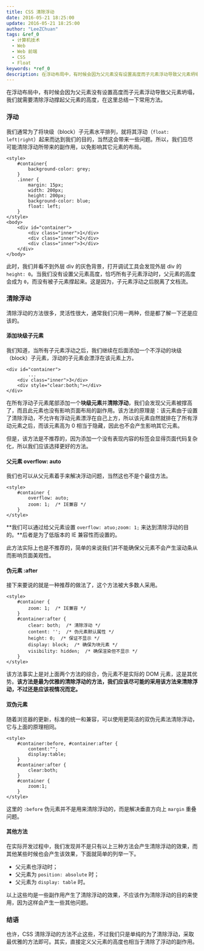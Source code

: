```yaml
---
title: CSS 清除浮动
date: 2016-05-21 18:25:00
update: 2016-05-21 18:25:00
author: "LeeZChuan"
tags: &ref_0
  - 计算机技术
  - Web
  - Web 前端
  - CSS
  - Float
keywords: *ref_0
description: 在浮动布局中，有时候会因为父元素没有设置高度而子元素浮动导致父元素坍塌，我们就需要清除浮动撑起父元素的高度，在这里总结一下常用方法。
---
```




在浮动布局中，有时候会因为父元素没有设置高度而子元素浮动导致父元素坍塌，我们就需要清除浮动撑起父元素的高度，在这里总结一下常用方法。

<!-- truncate -->

### 浮动

我们通常为了将块级（block）子元素水平排列，就将其浮动（`float: left|right`）起来而达到我们的目的，当然这会带来一些问题。所以，我们应尽可能清除浮动所带来的副作用，以免影响其它元素的布局。

    <style>
    	#container{
    		background-color: grey;
    	}
    	.inner {
    		margin: 15px;
    		width: 200px;
    		height: 200px;
    		background-color: blue;
    		float: left;
    	}
    </style>
    <body>
    	<div id="container">
    		<div class="inner">1</div>
    		<div class="inner">2</div>
    		<div class="inner">3</div>
    	</div>
    </body>

此时，我们并看不到外层 div 的灰色背景，打开调试工具会发现外层 div 的 `height: 0`。当我们没有设置父元素高度，恰巧所有子元素浮动时，父元素的高度会成为 `0`，而没有被子元素撑起来。这是因为，子元素浮动之后脱离了文档流。

### 清除浮动

清除浮动的方法很多，灵活性很大，通常我们只用一两种，但是都了解一下还是应该的。

#### 添加块级子元素

我们知道，当所有子元素浮动之后，我们继续在后面添加一个不浮动的块级（block）子元素，浮动的子元素会漂浮在该元素上方。

    <div id="container">
    		...
    	<div class="inner">3</div>
    	<div style="clear:both;"></div>
    </div>

在所有浮动子元素尾部添加一个**块级元素**并**清除浮动**，我们会发现父元素被撑高了，而且此元素也没有影响页面布局的副作用。该方法的原理是：该元素由于设置了清除浮动，不允许有浮动元素漂浮在自己上方，所以该元素自然就排在了所有浮动元素之后，而该元素高为 0 相当于隐藏，因此也不会产生影响其它元素。

但是，该方法是不推荐的，因为添加一个没有表现内容的标签会显得页面代码复杂化，所以我们应该选择更好的方法。

#### 父元素 overflow: auto

我们也可以从父元素着手来解决浮动问题，当然这也不是个最佳方法。

    <style>
    	#container {
    		overflow: auto;
    		zoom: 1;  /* IE兼容 */
    	}
    </style>

**我们可以通过给父元素设置 `overflow: atuo;zoom: 1;` 来达到清除浮动的目的。**后者是为了低版本的 IE 兼容性而设置的。

此方法实际上也是不推荐的，简单的来说我们并不能确保父元素不会产生滚动条从而影响页面美观性。

#### 伪元素 :after

接下来要说的就是一种推荐的做法了，这个方法被大多数人采用。

    <style>
    	#container {
    		zoom: 1;  /* IE兼容 */
    	}
    	#container:after {
    		clear: both;  /* 清除浮动 */
    		content: '';  /* 伪元素默认属性 */
    		height: 0;  /* 保证不显示 */
    		display: block;  /* 确保为块元素 */
    		visibility: hidden;  /* 确保渲染但不显示 */
    	}
    </style>

该方法事实上是对上面两个方法的综合，伪元素不是实际的 DOM 元素，这是其优势。**该方法是最为优雅的清除浮动的方法，我们应该尽可能的采用该方法来清除浮动，不过还是应该视情况而定。**

#### 双伪元素

随着浏览器的更新，标准的统一和兼容，可以使用更简洁的双伪元素法清除浮动，它与上面的原理相同。

    <style>
    	#container:before, #container:after {
    		content:"";
    		display:table;
    	}
    	#container:after {
    		clear:both;
    	}
    	#container {
    		zoom:1;
    	}
    </style>

这里的 `:before` 伪元素并不是用来清除浮动的，而是解决垂直方向上 `margin` 重叠问题。

#### 其他方法

在实际开发过程中，我们发现并不是只有以上三种方法会产生清除浮动的效果，而其他某些时候也会产生该效果，下面就简单的列举一下。

- 父元素也浮动时；
- 父元素为 `position: absolute` 时；
- 父元素为 `display: table` 时。

以上这些均是一些副作用产生了清除浮动的效果，不应该作为清除浮动的目的来使用，因为这样会产生一些其他问题。

### 结语

也许，CSS 清除浮动的方法不止这些，不过我们只是单纯的为了清除浮动，采取最优雅的方法即可。其实，直接定义父元素的高度也相当于清除了浮动的副作用。
